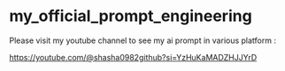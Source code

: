 # my_official_prompt_engineering

Please visit my youtube channel to see my ai prompt in various platform : 

https://youtube.com/@shasha0982github?si=YzHuKaMADZHJJYrD
